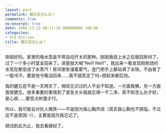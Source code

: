 ```yaml
---
layout: post
permalink: 健忘症怎么治？
comments: true
no-excerpt: true
date: 2006-11-12 08:11:28.000000000 +08:00
categories:
- Old Entries
title: 健忘症怎么治？
---
```

刚刚好险。家里的电水壶是不带自动开关的那种。刚刚我烧上水之后就回房间了，过了一个多小时室友回来了。进屋就大喊“Neil! Neil!”，我出来一看发现刚刚烧的水现在都变成了水蒸汽！房间里弥漫着雾气，连门把手上都站满了水珠。不由冒了一股冷汗。要是他今晚没回来……我不就死定了吗~想起来都后怕。

我的健忘症不是一天两天了，相信见识过的人不会不知道。一方面我懒，另一方面我很健忘。很多重要的事情到了紧急关头我就忘得一干二净，真不知怎么办才好。是心病……要受点刺激才行。

所以，我可能会对仇人微笑——不是因为我心胸开阔（其实我心胸也不狭隘，不过这不是原因:-)），主要是因为我忘记了。

胡诌到此为止，我去看越狱了。
